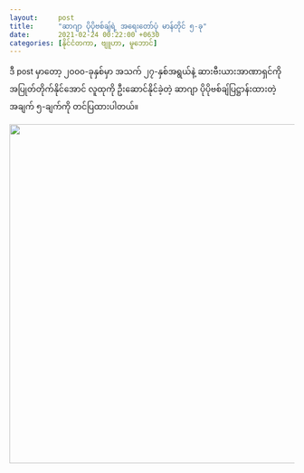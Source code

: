 ```yaml
---
layout:     post
title:      "ဆာဂျာ ပိုပိုဗစ်ချ်ရဲ့ အရေးတော်ပုံ မာန်တိုင် ၅-ခု"
date:       2021-02-24 00:22:00 +0630
categories: [နိုင်ငံတကာ, ဗျူဟာ, မူဘောင်]
---
```


ဒီ post မှာတော့ ၂၀၀၀-ခုနှစ်မှာ အသက် ၂၇-နှစ်အရွယ်နဲ့ ဆားဗီးယားအာဏာရှင်ကိုအပြုတ်တိုက်နိုင်အောင် လူထုကို ဦးဆောင်နိုင်ခဲ့တဲ့ ဆာဂျာ ပိုပိုဗစ်ချ်ပြဋ္ဌာန်းထားတဲ့ အချက် ၅-ချက်ကို တင်ပြထားပါတယ်။

<img src="/{{ site.baseurl }}/assets/SrdjaPopovic5Pillars.png" height="600">
